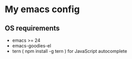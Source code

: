 # My emacs config

## OS requirements

* emacs >= 24
* emacs-goodies-el
* tern ( npm install -g tern ) for JavaScript autocomplete
